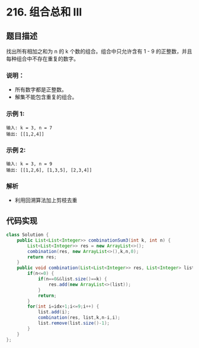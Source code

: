 # 216. 组合总和 III

## 题目描述
找出所有相加之和为 n 的 k 个数的组合。组合中只允许含有 1 - 9 的正整数，并且每种组合中不存在重复的数字。

### 说明：

 - 所有数字都是正整数。
 - 解集不能包含重复的组合。 
### 示例 1:
```
输入: k = 3, n = 7
输出: [[1,2,4]]
```
### 示例 2:
```
输入: k = 3, n = 9
输出: [[1,2,6], [1,3,5], [2,3,4]]
```

### 解析
 - 利用回溯算法加上剪枝去重





## 代码实现
```Java
class Solution {
    public List<List<Integer>> combinationSum3(int k, int n) {
        List<List<Integer>> res = new ArrayList<>();
		combination(res, new ArrayList<>(),k,n,0);
		return res;
    }
    public void combination(List<List<Integer>> res, List<Integer> list,int k, int n, int idx) {
		if(n<=0) {
			if(n==0&&list.size()==k) {
				res.add(new ArrayList<>(list));
			}
			return;
		}
		for(int i=idx+1;i<=9;i++) {
			list.add(i);
			combination(res, list,k,n-i,i);
			list.remove(list.size()-1);
		}
	}
};
```